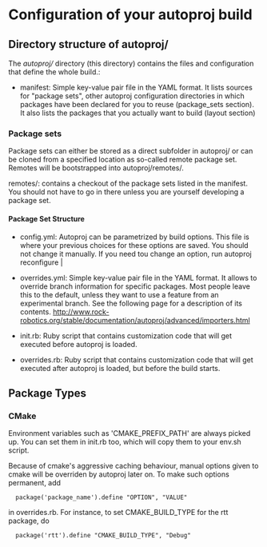 # Configuration of your autoproj build

## Directory structure of autoproj/

The *autoproj/* directory (this directory) contains the files and configuration
that define the whole build.:

- manifest:
  Simple key-value pair file in the YAML format. It lists sources for "package
  sets", other autoproj configuration directories in which packages have been
  declared for you to reuse (package_sets section). It also lists the packages
  that you actually want to build (layout section)


### Package sets

Package sets can either be stored as a direct subfolder in autoproj/ or can be cloned from 
a specified location as so-called remote package set.
Remotes will be bootstrapped into autoproj/remotes/.

remotes/:
  contains a checkout of the package sets listed in the manifest. You should not
  have to go in there unless you are yourself developing a package set.

#### Package Set Structure

- config.yml:
  Autoproj can be parametrized by build options. This file is where your
  previous choices for these options are saved. You should not change it manually.
  If you need tou change an option, run
    autoproj reconfigure |

- overrides.yml:
  Simple key-value pair file in the YAML format.  It allows to override branch
  information for specific packages.  Most people leave this to the default,
  unless they want to use a feature from an experimental branch. See the following
  page for a description of its contents.
    http://www.rock-robotics.org/stable/documentation/autoproj/advanced/importers.html

- init.rb:
  Ruby script that contains customization code that will get executed before
  autoproj is loaded.

- overrides.rb: 
  Ruby script that contains customization code that will get executed after
  autoproj is loaded, but before the build starts.


## Package Types

### CMake

Environment variables such as
'CMAKE_PREFIX_PATH' are always picked up. You can set them
in init.rb too, which will copy them to your env.sh script.

Because of cmake's aggressive caching behaviour, manual options
given to cmake will be overriden by autoproj later on. To make
such options permanent, add

``` 
  package('package_name').define "OPTION", "VALUE"
``` 


in overrides.rb. For instance, to set CMAKE_BUILD_TYPE for the rtt
package, do

``` 
  package('rtt').define "CMAKE_BUILD_TYPE", "Debug"
``` 


